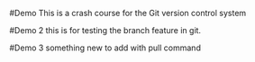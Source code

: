 #Demo
This is a crash course for the Git version control system

#Demo 2 
this is for testing the branch feature in git.

#Demo 3 something new to add with pull command
